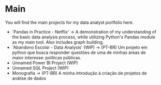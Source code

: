 # Main
You will find the main projects for my data analyst portfolio here.

* 'Pandas in Practice - Netflix' -> A demonstration of my understanding of the basic data analysis process, while utilizing Python's Pandas module as my main tool. Also includes graph building.
* 'Abandono Escolar - Data Analysis' (WIP) -> (PT-BR) Um projeto em python que busca responder questões de uma de minhas áreas de maior interesse: políticas públicas.
* Unnamed Power BI Project (WIP)
* Unnamed SQL Project (WIP)
* Monografia -> (PT-BR) A minha introdução à criação de projetos de análise de dados

